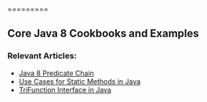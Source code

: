 =========

## Core Java 8 Cookbooks and Examples

### Relevant Articles: 
- [Java 8 Predicate Chain](https://www.baeldung.com/java-predicate-chain)
- [Use Cases for Static Methods in Java](https://www.baeldung.com/java-static-methods-use-cases)
- [TriFunction Interface in Java](https://www.baeldung.com/java-trifunction)

